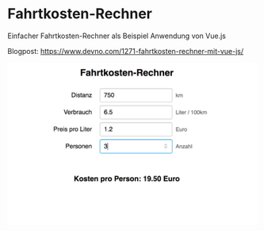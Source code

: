 # Fahrtkosten-Rechner
Einfacher Fahrtkosten-Rechner als Beispiel Anwendung von Vue.js

Blogpost: https://www.devno.com/1271-fahrtkosten-rechner-mit-vue-js/

![Bild von Fahrtkosten-Rechner](https://github.com/devno/Fahrtkosten-Rechner/raw/master/image.png)
